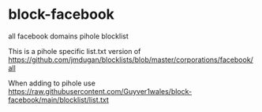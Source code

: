 # block-facebook
all facebook domains pihole blocklist

This is a pihole specific list.txt version of https://github.com/jmdugan/blocklists/blob/master/corporations/facebook/all

When adding to pihole use https://raw.githubusercontent.com/Guyver1wales/block-facebook/main/blocklist/list.txt
